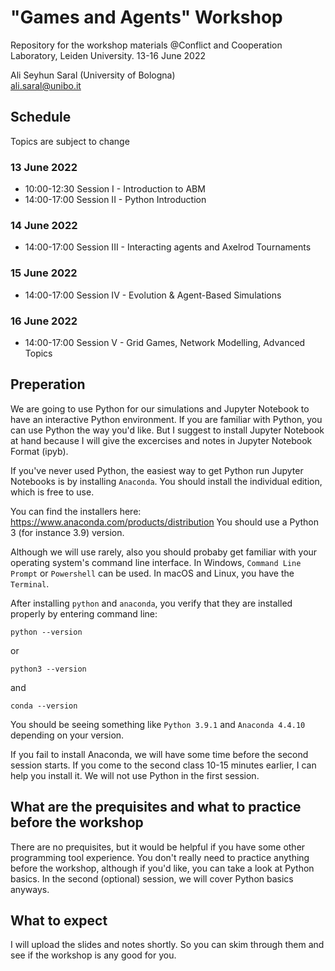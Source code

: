 
# "Games and Agents" Workshop
Repository for the workshop materials
@Conflict and Cooperation Laboratory, Leiden University. 13-16 June 2022


Ali Seyhun Saral (University of Bologna)  
<ali.saral@unibo.it> 


## Schedule
Topics are subject to change
### 13 June 2022
- 10:00-12:30 Session I - Introduction to ABM
- 14:00-17:00 Session II - Python Introduction

### 14 June 2022
- 14:00-17:00 Session III - Interacting agents and Axelrod Tournaments

### 15 June 2022
- 14:00-17:00 Session IV - Evolution  & Agent-Based Simulations
   
### 16 June 2022
- 14:00-17:00 Session V - Grid Games, Network Modelling, Advanced Topics


## Preperation
We are going to use Python for our simulations and Jupyter Notebook to have an interactive Python environment. If you are familiar with Python, you can use Python the way you'd like. But I suggest to install Jupyter Notebook at hand because I will give the excercises and notes in Jupyter Notebook Format (ipyb).

If you've never used Python, the easiest way to get Python run Jupyter Notebooks is by installing `Anaconda`. You should install the individual edition, which is free to use.

You can find the installers here: https://www.anaconda.com/products/distribution You should use a Python 3 (for instance 3.9) version. 

Although we will use rarely, also you should probaby get familiar with your operating system's command line interface. In Windows, `Command Line Prompt` or `Powershell` can be used. In macOS and Linux, you have the `Terminal`. 

After installing `python` and `anaconda`, you verify that they are installed properly by entering command line: 
```
python --version
```
or 
```
python3 --version
```

and 

```
conda --version
```
You should be seeing something like `Python 3.9.1` and `Anaconda 4.4.10` depending on your version.

If you fail to install Anaconda, we will have some time before the second session starts. If you come to the second class 10-15 minutes earlier, I can help you install it. We will not use Python in the first session.

## What are the prequisites and what to practice before the workshop
There are no prequisites, but it would be helpful if you have some other programming tool experience. You don't really need to practice anything before the workshop, although if you'd like, you can take a look at Python basics. In the second (optional) session, we will cover Python basics anyways. 


## What to expect 
I will upload the slides and notes shortly. So you can skim through them and see if the workshop is any good for you.
